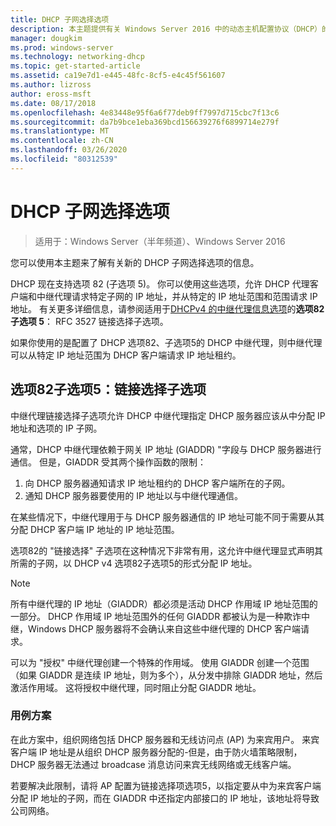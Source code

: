 ```yaml
---
title: DHCP 子网选择选项
description: 本主题提供有关 Windows Server 2016 中的动态主机配置协议（DHCP）的 DHCP 子网选择选项的信息。
manager: dougkim
ms.prod: windows-server
ms.technology: networking-dhcp
ms.topic: get-started-article
ms.assetid: ca19e7d1-e445-48fc-8cf5-e4c45f561607
ms.author: lizross
author: eross-msft
ms.date: 08/17/2018
ms.openlocfilehash: 4e83448e95f6a6f77deb9ff7997d715cbc7f13c6
ms.sourcegitcommit: da7b9bce1eba369bcd156639276f6899714e279f
ms.translationtype: MT
ms.contentlocale: zh-CN
ms.lasthandoff: 03/26/2020
ms.locfileid: "80312539"
---
```

# <a name="dhcp-subnet-selection-options"></a>DHCP 子网选择选项

>适用于：Windows Server（半年频道）、Windows Server 2016

您可以使用本主题来了解有关新的 DHCP 子网选择选项的信息。

DHCP 现在支持选项 82 \(子选项 5\)。 你可以使用这些选项，允许 DHCP 代理客户端和中继代理请求特定子网的 IP 地址，并从特定的 IP 地址范围和范围请求 IP 地址。  有关更多详细信息，请参阅适用于[DHCPv4 的中继代理信息选项](https://tools.ietf.org/html/rfc3527)的**选项82子选项 5**： RFC 3527 链接选择子选项。

如果你使用的是配置了 DHCP 选项82、子选项5的 DHCP 中继代理，则中继代理可以从特定 IP 地址范围为 DHCP 客户端请求 IP 地址租约。


## <a name="option-82-sub-option-5-link-selection-sub-option"></a>选项82子选项5：链接选择子选项

中继代理链接选择子选项允许 DHCP 中继代理指定 DHCP 服务器应该从中分配 IP 地址和选项的 IP 子网。

通常，DHCP 中继代理依赖于网关 IP 地址 \(GIADDR\) "字段与 DHCP 服务器进行通信。 但是，GIADDR 受其两个操作函数的限制：

1. 向 DHCP 服务器通知请求 IP 地址租约的 DHCP 客户端所在的子网。
2. 通知 DHCP 服务器要使用的 IP 地址以与中继代理通信。

在某些情况下，中继代理用于与 DHCP 服务器通信的 IP 地址可能不同于需要从其分配 DHCP 客户端 IP 地址的 IP 地址范围。 

选项82的 "链接选择" 子选项在这种情况下非常有用，这允许中继代理显式声明其所需的子网，以 DHCP v4 选项82子选项5的形式分配 IP 地址。

> [!NOTE]
>
> 所有中继代理的 IP 地址（GIADDR）都必须是活动 DHCP 作用域 IP 地址范围的一部分。 DHCP 作用域 IP 地址范围外的任何 GIADDR 都被认为是一种欺诈中继，Windows DHCP 服务器将不会确认来自这些中继代理的 DHCP 客户端请求。
>
> 可以为 "授权" 中继代理创建一个特殊的作用域。 使用 GIADDR 创建一个范围（如果 GIADDR 是连续 IP 地址，则为多个），从分发中排除 GIADDR 地址，然后激活作用域。 这将授权中继代理，同时阻止分配 GIADDR 地址。


### <a name="use-case-scenario"></a>用例方案

在此方案中，组织网络包括 DHCP 服务器和无线访问点 \(AP\) 为来宾用户。 来宾客户端 IP 地址是从组织 DHCP 服务器分配的-但是，由于防火墙策略限制，DHCP 服务器无法通过 broadcase 消息访问来宾无线网络或无线客户端。

若要解决此限制，请将 AP 配置为链接选择项选项5，以指定要从中为来宾客户端分配 IP 地址的子网，而在 GIADDR 中还指定内部接口的 IP 地址，该地址将导致公司网络。
